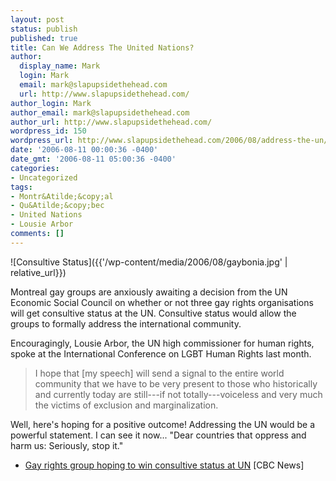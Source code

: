 ```yaml
---
layout: post
status: publish
published: true
title: Can We Address The United Nations?
author:
  display_name: Mark
  login: Mark
  email: mark@slapupsidethehead.com
  url: http://www.slapupsidethehead.com/
author_login: Mark
author_email: mark@slapupsidethehead.com
author_url: http://www.slapupsidethehead.com/
wordpress_id: 150
wordpress_url: http://www.slapupsidethehead.com/2006/08/address-the-un/
date: '2006-08-11 00:00:36 -0400'
date_gmt: '2006-08-11 05:00:36 -0400'
categories:
- Uncategorized
tags:
- Montr&Atilde;&copy;al
- Qu&Atilde;&copy;bec
- United Nations
- Lousie Arbor
comments: []
---
```

![Consultive Status]({{'/wp-content/media/2006/08/gaybonia.jpg' | relative_url}})

Montreal gay groups are anxiously awaiting a decision from the UN Economic Social Council on whether or not three gay rights organisations will get consultive status at the UN. Consultive status would allow the groups to formally address the international community.

Encouragingly, Lousie Arbor, the UN high commissioner for human rights, spoke at the International Conference on LGBT Human Rights last month.

> I hope that [my speech] will send a signal to the entire world community that we have to be very present to those who historically and currently today are still---if not totally---voiceless and very much the victims of exclusion and marginalization.

Well, here's hoping for a positive outcome! Addressing the UN would be a powerful statement. I can see it now... "Dear countries that oppress and harm us: Seriously, stop it."

- [Gay rights group hoping to win consultive status at UN](http://www.cbc.ca/story/world/national/2006/07/27/gay-rights-un.html) [CBC News]
